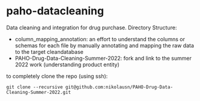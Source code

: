 # paho-datacleaning

Data cleaning and integration for drug purchase.
Directory Structure:
- column_mapping_annotation: an effort to understand the columns or schemas for each file by manually annotating and mapping the raw data to the target cleandatabase
- PAHO-Drug-Data-Cleaning-Summer-2022: fork and link to the summer 2022 work (understanding product entity)

to completely clone the repo (using ssh): 
```
git clone --recursive git@github.com:nikolausn/PAHO-Drug-Data-Cleaning-Summer-2022.git
```
